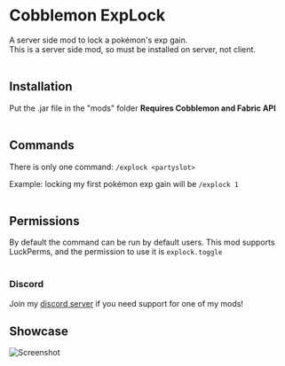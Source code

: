 # Cobblemon ExpLock

A server side mod to lock a pokémon's exp gain.<br>
This is a server side mod, so must be installed on server, not client.
<br><br>
## Installation
Put the .jar file in the "mods" folder
**Requires Cobblemon and Fabric API**
<br><br>
## Commands
There is only one command: `/explock <partyslot>`

Example: locking my first pokémon exp gain will be `/explock 1`
<br><br>
## Permissions
By default the command can be run by default users.
This mod supports LuckPerms, and the permission to use it is `explock.toggle`
<br><br>

### Discord
Join my [discord server](https://discord.gg/tExFemXyJS) if you need support for one of my mods!

## Showcase
![Screenshot](https://i.imgur.com/Xb36ybo.png)
